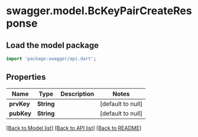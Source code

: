 # swagger.model.BcKeyPairCreateResponse

## Load the model package
```dart
import 'package:swagger/api.dart';
```

## Properties
Name | Type | Description | Notes
------------ | ------------- | ------------- | -------------
**prvKey** | **String** |  | [default to null]
**pubKey** | **String** |  | [default to null]

[[Back to Model list]](../README.md#documentation-for-models) [[Back to API list]](../README.md#documentation-for-api-endpoints) [[Back to README]](../README.md)


